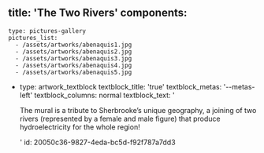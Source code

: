 title: 'The Two Rivers'
components:
  -
    type: pictures-gallery
    pictures_list:
      - /assets/artworks/abenaquis1.jpg
      - /assets/artworks/abenaquis2.jpg
      - /assets/artworks/abenaquis3.jpg
      - /assets/artworks/abenaquis4.jpg
      - /assets/artworks/abenaquis5.jpg
  -
    type: artwork_textblock
    textblock_title: 'true'
    textblock_metas: '--metas-left'
    textblock_columns: normal
    textblock_text: '<p>The mural is a tribute to Sherbrooke’s unique geography, a joining of two rivers (represented by a female and male figure) that produce hydroelectricity for the whole region!</p>'
id: 20050c36-9827-4eda-bc5d-f92f787a7dd3
